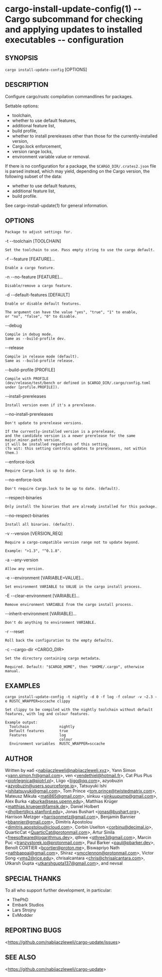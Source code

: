 cargo-install-update-config(1) -- Cargo subcommand for checking and applying updates to installed executables -- configuration
==============================================================================================================================

## SYNOPSIS

`cargo install-update-config` [OPTIONS] <PACKAGE>

## DESCRIPTION

Configure cargo/rustc compilation commandlines for packages.

Settable options:

  * toolchain,
  * whether to use default features,
  * additional feature list,
  * build profile,
  * whether to install prereleases other than those for the currently-installed version,
  * Cargo.lock enforcement,
  * version range locks,
  * environment variable value or removal.

If there is no configuration for a package,
the `$CARGO_DIR/.crates2.json` file is parsed instead,
which may yield, depending on the Cargo version, the following subset of the data:

  * whether to use default features,
  * additional feature list,
  * build profile.

See cargo-install-update(1) for general information.

## OPTIONS

  <PACKAGE>

    Package to adjust settings for.

  -t --toolchain [TOOLCHAIN]

    Set the toolchain to use. Pass empty string to use the cargo default.

  -f --feature [FEATURE]...

    Enable a cargo feature.

  -n --no-feature [FEATURE]...

    Disable/remove a cargo feature.

  -d --default-features [DEFAULT]

    Enable or disable default features.

    The argument can have the value "yes", "true", "1" to enable,
    or "no", "false", "0" to disable.

  --debug

    Compile in debug mode.
    Same as --build-profile dev.

  --release

    Compile in release mode (default).
    Same as --build-profile release.

  --build-profile [PROFILE]

    Compile with PROFILE
    (dev/release/test/bench or defined in $CARGO_DIR/.cargo/config.toml under [profile.PROFILE]).

  --install-prereleases

    Install version even if it's a prerelease.

  --no-install-prereleases

    Don't update to prerelease versions.

    If the currently-installed version is a prerelease,
    and the candidate version is a newer prerelease for the same major.minor.patch version,
    it will be installed regardless of this setting.
    (To wit: this setting controls updates to prereleases, not within them.)

  --enforce-lock

    Require Cargo.lock is up to date.

  --no-enforce-lock

    Don't require Cargo.lock to be up to date. (default).

  --respect-binaries

    Only install the binaries that are already installed for this package.

  --no-respect-binaries

    Install all binaries. (default).

  -v --version [VERSION_REQ]

    Require a cargo-compatible version range not to update beyond.

    Example: ">1.3", "^0.1.8".

  -a --any-version

    Allow any version.

  -e --environment [VARIABLE=VALUE]...

    Set environment VARIABLE to VALUE in the cargo install process.

  -E --clear-environment [VARIABLE]...

    Remove environment VARIABLE from the cargo install process.

  --inherit-environment [VARIABLE]...

    Don't do anything to environment VARIABLE.

  -r --reset

    Roll back the configuration to the empty defaults.

  -c --cargo-dir <CARGO_DIR>

    Set the directory containing cargo metadata.

    Required. Default: "$CARGO_HOME", then "$HOME/.cargo", otherwise manual.

## EXAMPLES

  `cargo install-update-config -t nightly -d 0 -f log -f colour -v ~2.3 -e RUSTC_WRAPPER=sccache clippy`

    Set clippy to be compiled with the nightly toolchain without default
    features, with log and colour features.

    Example output:
      Toolchain              nightly
      Default features       true
      Features               log
                             colour
      Environment variables  RUSTC_WRAPPER=sccache

## AUTHOR

Written by наб &lt;<nabijaczleweli@nabijaczleweli.xyz>&gt;,
           Yann Simon &lt;<yann.simon.fr@gmail.com>&gt;,
           ven &lt;<vendethiel@hotmail.fr>&gt;,
           Cat Plus Plus &lt;<piotrlegnica@piotrl.pl>&gt;,
           Liigo &lt;<liigo@qq.com>&gt;,
           azyobuzin &lt;<azyobuzin@users.sourceforge.jp>&gt;,
           Tatsuyuki Ishi &lt;<ishitatsuyuki@gmail.com>&gt;,
           Tom Prince &lt;<tom.prince@twistedmatrix.com>&gt;,
           Mateusz Mikuła &lt;<mati865@gmail.com>&gt;,
           sinkuu &lt;<sinkuupump@gmail.com>&gt;,
           Alex Burka &lt;<aburka@seas.upenn.edu>&gt;,
           Matthias Krüger &lt;<matthias.krueger@famsik.de>&gt;,
           Daniel Holbert &lt;<dholbert@cs.stanford.edu>&gt;,
           Jonas Bushart &lt;<jonas@bushart.org>&gt;,
           Harrison Metzger &lt;<harrisonmetz@gmail.com>&gt;,
           Benjamin Bannier &lt;<bbannier@gmail.com>&gt;,
           Dimitris Apostolou &lt;<dimitris.apostolou@icloud.com>&gt;,
           Corbin Uselton &lt;<corbinu@decimal.io>&gt;,
           QuarticCat &lt;<QuarticCat@protonmail.com>&gt;,
           Artur Sinila &lt;<freesoftware@logarithmus.dev>&gt;,
           qthree &lt;<qthree3@gmail.com>&gt;,
           Marcin Puc &lt;<tranzystorek.io@protonmail.com>&gt;,
           Paul Barker &lt;<paul@pbarker.dev>&gt;,
           Benoît CORTIER &lt;<bcortier@proton.me>&gt;,
           Biswapriyo Nath &lt;<nathbappai@gmail.com>&gt;,
           Shiraz &lt;<smcclennon@protonmail.com>&gt;,
           Victor Song &lt;<vms2@rice.edu>&gt;,
           chrisalcantara &lt;<chris@chrisalcantara.com>&gt;,
           Utkarsh Gupta &lt;<utkarshgupta137@gmail.com>&gt;,
       and nevsal

## SPECIAL THANKS

To all who support further development, in particular:

  * ThePhD
  * Embark Studios
  * Lars Strojny
  * EvModder

## REPORTING BUGS

&lt;<https://github.com/nabijaczleweli/cargo-update/issues>&gt;

## SEE ALSO

&lt;<https://github.com/nabijaczleweli/cargo-update>&gt;
